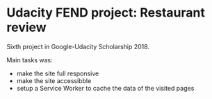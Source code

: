 # Udacity FEND project: Restaurant review

Sixth project in Google-Udacity Scholarship 2018.

Main tasks was:

- make the site full responsive
- make the site accessibble
- setup a Service Worker to cache the data of the visited pages
